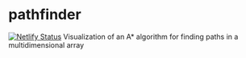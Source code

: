 # pathfinder
[![Netlify Status](https://api.netlify.com/api/v1/badges/d2a4031d-2e3e-469a-8832-06fac0d48bae/deploy-status)](https://app.netlify.com/sites/ecstatic-lamarr-16bbfa/deploys)
Visualization of an A* algorithm for finding paths in a multidimensional array

